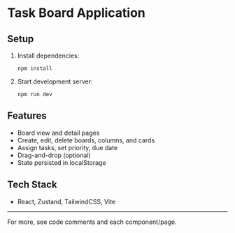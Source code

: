 # Task Board Application

## Setup

1. Install dependencies:
   ```
   npm install
   ```
2. Start development server:
   ```
   npm run dev
   ```

## Features
- Board view and detail pages
- Create, edit, delete boards, columns, and cards
- Assign tasks, set priority, due date
- Drag-and-drop (optional)
- State persisted in localStorage

## Tech Stack
- React, Zustand, TailwindCSS, Vite

---

For more, see code comments and each component/page.
